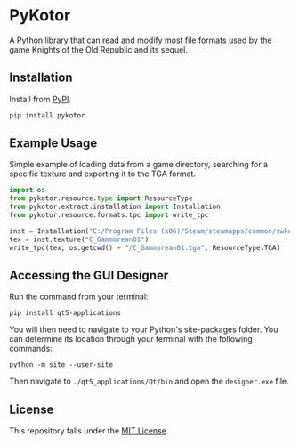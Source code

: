 PyKotor
=======
A Python library that can read and modify most file formats used by the game Knights of the Old Republic and its sequel.

## Installation
Install from [PyPI](https://pypi.org/project/PyKotor/).
```bash
pip install pykotor
```

## Example Usage
Simple example of loading data from a game directory, searching for a specific texture and exporting it to the TGA format.
```python
import os
from pykotor.resource.type import ResourceType
from pykotor.extract.installation import Installation
from pykotor.resource.formats.tpc import write_tpc

inst = Installation("C:/Program Files (x86)/Steam/steamapps/common/swkotor")
tex = inst.texture("C_Gammorean01")
write_tpc(tex, os.getcwd() + "/C_Gammorean01.tga", ResourceType.TGA)
```

## Accessing the GUI Designer

Run the command from your terminal:

```commandline
pip install qt5-applications
```

You will then need to navigate to your Python's site-packages folder. You can determine its location through your terminal
with the following commands:

```commandline
python -m site --user-site
```

Then navigate to ```./qt5_applications/Qt/bin``` and open the ```designer.exe``` file.

## License
This repository falls under the [MIT License](https://github.com/NickHugi/PyKotor/blob/master/README.md).
